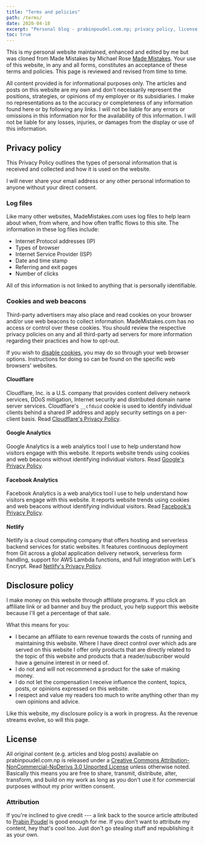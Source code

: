 ```yaml
---
title: "Terms and policies"
path: /terms/
date: 2020-04-18
excerpt: "Personal blog - prabinpoudel.com.np; privacy policy, license, and other legal stuff you won't read."
toc: true
---
```


This is my personal website maintained, enhanced and edited by me but was cloned from Made Mistakes by Michael Rose [Made Mistakes](https://mademistakes.com). Your use of this website, in any and all forms, constitutes an acceptance of these terms and policies. This page is reviewed and revised from time to time.

All content provided is for informational purposes only. The articles and posts on this website are my own and don't necessarily represent the positions, strategies, or opinions of my employer or its subsidiaries. I make no representations as to the accuracy or completeness of any information found here or by following any links. I will not be liable for any errors or omissions in this information nor for the availability of this information. I will not be liable for any losses, injuries, or damages from the display or use of this information.

## Privacy policy

This Privacy Policy outlines the types of personal information that is received and collected and how it is used on the website.

I will never share your email address or any other personal information to anyone without your direct consent.

### Log files

Like many other websites, MadeMistakes.com uses log files to help learn about when, from where, and how often traffic flows to this site. The information in these log files include:

- Internet Protocol addresses (IP)
- Types of browser
- Internet Service Provider (ISP)
- Date and time stamp
- Referring and exit pages
- Number of clicks

All of this information is not linked to anything that is personally identifiable.

### Cookies and web beacons

Third-party advertisers may also place and read cookies on your browser and/or use web beacons to collect information. MadeMistakes.com has no access or control over these cookies. You should review the respective privacy policies on any and all third-party ad servers for more information regarding their practices and how to opt-out.

If you wish to [disable cookies](https://cookies.insites.com/disable-cookies/), you may do so through your web browser options. Instructions for doing so can be found on the specific web browsers' websites.

#### Cloudflare

Cloudflare, Inc. is a U.S. company that provides content delivery network services, DDoS mitigation, Internet security and distributed domain name server services. Cloudflare's `__cfduid` cookie is used to identify individual clients behind a shared IP address and apply security settings on a per-client basis. Read [Cloudflare's Privacy Policy](https://www.cloudflare.com/privacypolicy/).

#### Google Analytics

Google Analytics is a web analytics tool I use to help understand how visitors engage with this website. It reports website trends using cookies and web beacons without identifying individual visitors. Read [Google's Privacy Policy](https://policies.google.com/privacy?hl=en).

#### Facebook Analytics

Facebook Analytics is a web analytics tool I use to help understand how visitors engage with this website. It reports website trends using cookies and web beacons without identifying individual visitors. Read [Facebook's Privacy Policy](https://www.facebook.com/policy.php).

#### Netlify

Netlify is a cloud computing company that offers hosting and serverless backend services for static websites. It features continuous deployment from Git across a global application delivery network, serverless form handling, support for AWS Lambda functions, and full integration with Let's Encrypt. Read [Netlify's Privacy Policy](https://www.netlify.com/privacy/).

## Disclosure policy

I make money on this website through affiliate programs. If you click an affiliate link or ad banner and buy the product, you help support this website because I'll get a percentage of that sale.

What this means for you:

- I became an affiliate to earn revenue towards the costs of running and maintaining this website. Where I have direct control over which ads are served on this website I offer only products that are directly related to the topic of this website and products that a reader/subscriber would have a genuine interest in or need of.
- I do not and will not recommend a product for the sake of making money.
- I do not let the compensation I receive influence the content, topics, posts, or opinions expressed on this website.
- I respect and value my readers too much to write anything other than my own opinions and advice.

Like this website, my disclosure policy is a work in progress. As the revenue streams evolve, so will this page.

## License

All original content (e.g. articles and blog posts) available on prabinpoudel.com.np is released under a [Creative Commons Attribution-NonCommercial-NoDerivs 3.0 Unported License](http://creativecommons.org/licenses/by-nc-nd/3.0/deed.en_US) unless otherwise noted. Basically this means you are free to share, transmit, distribute, alter, transform, and build on my work as long as you don't use it for commercial purposes without my prior written consent.

### Attribution

If you're inclined to give credit --- a link back to the source article attributed to [Prabin Poudel](https://prabinpoudel.com.np) is good enough for me. If you don't want to attribute my content, hey that's cool too. Just don't go stealing stuff and republishing it as your own.
